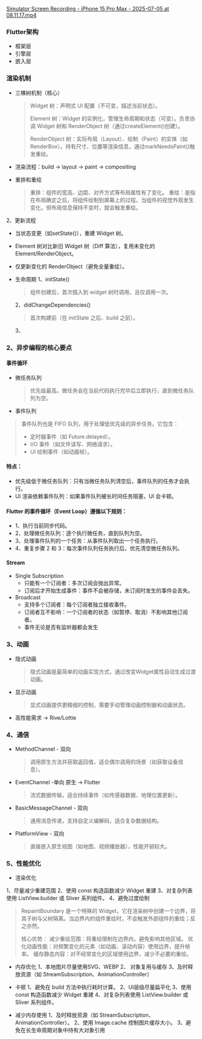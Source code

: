 [Simulator Screen Recording - iPhone 15 Pro Max - 2025-07-05 at 08.11.17.mp4](../_resources/Simulator%20Screen%20Recording%20-%20iPhone%2015%20Pro%20Max%20-%202.mp4)
### Flutter架构
* 框架层
* 引擎层
* 嵌入层

  
### 渲染机制
* 三棵树机制（核心）
  >Widget 树：声明式 UI 配置（不可变，描述当前状态）。
  >
  >Element 树：Widget 的实例化，管理生命周期和状态（可变）。负责协调 Widget 树和 RenderObject 树（通过createElement()创建）。
  >
  >RenderObject 树：实际布局（Layout）、绘制（Paint）的实体（如RenderBox）。持有尺寸、位置等渲染信息，通过markNeedsPaint()触发重绘。

* 渲染流程：build → layout → paint → compositing
* 重排和重绘
  > 重排：组件的宽高、边距、对齐方式等布局属性有了变化。
  > 重绘：是指在布局确定之后，将组件绘制到屏幕上的过程。当组件的视觉外观发生变化，但布局信息保持不变时，就会触发重绘。

2、更新流程

* 当状态变更（如setState()），重建 Widget 树。

* Element 树对比新旧 Widget 树（Diff 算法），复用未变化的 Element/RenderObject。

* 仅更新变化的 RenderObject（避免全量重绘）。
  
* 生命周期
  1、initState()
  >组件创建后，首次插入到 widget 树时调用，且仅调用一次。

  2、didChangeDependencies()
  >首次构建前（在 initState 之后、build 之前）。
  
  3、
### 2、异步编程的核心要点
#### 事件循环
* 微任务队列
  >优先级最高。微任务会在当前代码执行完毕后立即执行，直到微任务队列为空。
  
* 事件队列
> 事件队列也是 FIFO 队列，用于处理低优先级的异步任务。它包含：
> *  定时器事件（如 Future.delayed）。
> *  I/O 事件（如文件读写、网络请求）。
> *  UI 绘制事件（如动画帧）。

#### 特点：
* 优先级低于微任务队列：只有当微任务队列清空后，事件队列的任务才会执行。
* UI 渲染依赖事件队列：如果事件队列被长时间任务阻塞，UI 会卡顿。

#### Flutter 的事件循环（Event Loop）遵循以下规则：
* 1、执行当前同步代码。
* 2、处理微任务队列：逐个执行微任务，直到队列为空。
* 3、处理事件队列的一个任务：从事件队列取出一个任务执行。
* 4、重复步骤 2 和 3：每次事件队列任务执行后，优先清空微任务队列。

#### Stream
* Single Subscription
	* 只能有一个订阅者：多次订阅会抛出异常。
	* 订阅后才开始生成事件：事件不会被存储，未订阅时发生的事件会丢失。
* Broadcast
	* 支持多个订阅者：每个订阅者独立接收事件。
	* 订阅者互不影响：一个订阅者的状态（如暂停、取消）不影响其他订阅者。
	* 事件无论是否有监听器都会发生

### 3、动画

* 隐式动画
  >隐式动画是最简单的动画实现方式，通过改变Widget属性自动生成过渡动画。

* 显示动画
  >显式动画提供更精细的控制，需要手动管理动画控制器和动画状态。
* 高性能需求 → Rive/Lottie

### 4、通信
* MethodChannel - 双向
  >调用原生方法并获取返回值，适合偶尔调用的场景（如获取设备信息）。

* EventChannel -单向 原生 → Flutter
  >流式数据传输，适合持续事件（如传感器数据、地理位置更新）。

* BasicMessageChannel - 双向
  >通用消息传递，支持自定义编解码，适合复杂数据结构。

* PlatformView - 双向
  >直接嵌入原生视图（如地图、视频播放器），性能开销较大。
  
### 5、性能优化

* 渲染优化

1、尽量减少重建范围
2、使用 const 构造函数减少 Widget 重建
3、对复杂列表使用 ListView.builder 或 Sliver 系列组件。
4、避免过度绘制
> RepaintBoundary 是一个特殊的 Widget，它在渲染树中创建一个边界，将其子树与父树隔离。当边界内的组件重绘时，不会触发外部组件的重绘；反之亦然。
>
> 核心优势：
减少重绘范围：将重绘限制在边界内，避免影响其他区域。
优化动画性能：对频繁变化的元素（如动画、滚动内容）使用边界，提升帧率。
缓存静态内容：对不经常变化的区域使用边界，减少不必要的重绘。

* 内存优化
1、本地图片尽量使用SVG、WEBP
2、 对象复用与缓存
3、及时释放资源（如 StreamSubscription、AnimationController）
* 卡顿
1、避免在 build 方法中执行耗时计算。
2、UI层级尽量扁平化
3、使用 const 构造函数减少 Widget 重建
4、对复杂列表使用 ListView.builder 或 Sliver 系列组件。

* 减少内存使用
1、及时释放资源（如 StreamSubscription、AnimationController）。
2、使用 Image.cache 控制图片缓存大小。
3、避免在长生命周期对象中持有大对象引用